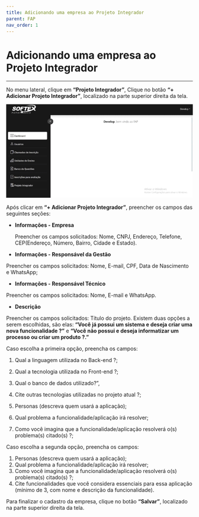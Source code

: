 ```yaml
---
title: Adicionando uma empresa ao Projeto Integrador
parent: FAP
nav_order: 1
---
```


# Adicionando uma empresa ao Projeto Integrador
---

No menu lateral, clique em **“Projeto Integrador”**, Clique no botão **“+ Adicionar Projeto Integrador”**, localizado na parte superior direita da tela. 

![Alterando Senha do Admin](/assets/gifs/addempresanoprojetointegrador.gif)

Após clicar em **“+ Adicionar Projeto Integrador”**, preencher os campos das seguintes seções:

- **Informações - Empresa**
    
    Preencher os campos solicitados: Nome, CNPJ, Endereço, Telefone, CEP(Endereço, Número, Bairro, Cidade e Estado).
    
- **Informações - Responsável da Gestão**

Preencher os campos solicitados: Nome, E-mail, CPF, Data de Nascimento e WhatsApp;

- **Informações - Responsável Técnico**

Preencher os campos solicitados: Nome, E-mail e WhatsApp.

- **Descrição**

Preencher os campos solicitados: Título do projeto. Existem duas opções a serem escolhidas, são elas: **“Você já possui um sistema e deseja criar uma nova funcionalidade ?”** e **“Você não possui e deseja informatizar um processo ou criar um produto ?.”** 

Caso escolha a primeira opção, preencha os campos: 

1. Qual a linguagem utilizada no Back-end ?; 
2. Qual a tecnologia utilizada no Front-end ?; 
3. Qual o banco de dados utilizado?”, 
4. Cite outras tecnologias utilizadas no projeto atual ?;

 5.  Personas (descreva quem usará a aplicação);

1. Qual problema a funcionalidade/aplicação irá resolver;
2. Como você imagina que a funcionalidade/aplicação resolverá o(s) problema(s) citado(s) ?;

Caso escolha a segunda opção, preencha os campos:

1. Personas (descreva quem usará a aplicação);
2. Qual problema a funcionalidade/aplicação irá resolver;
3. Como você imagina que a funcionalidade/aplicação resolverá o(s) problema(s) citado(s) ?;
4. Cite funcionalidades que você considera essenciais para essa aplicação (mínimo de 3, com nome e descrição da funcionalidade).

Para finalizar o cadastro da empresa, clique no botão **“Salvar”**, localizado na parte superior direita da tela.